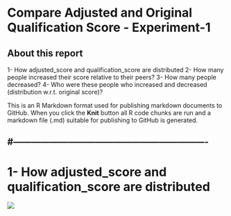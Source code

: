 Compare Adjusted and Original Qualification Score - Experiment-1
================

## About this report

1- How adjusted\_score and qualification\_score are distributed 2- How
many people increased their score relative to their peers? 3- How many
people decreased? 4- Who were these people who increased and decreased
(distribution w.r.t. original score)?

This is an R Markdown format used for publishing markdown documents to
GitHub. When you click the **Knit** button all R code chunks are run and
a markdown file (.md) suitable for publishing to GitHub is generated.

## \#—————————————————————-

# 1- How adjusted\_score and qualification\_score are distributed

![](compare_adjusted_vs_qualification_score_E1_files/figure-gfm/density%20plots-1.png)<!-- -->
